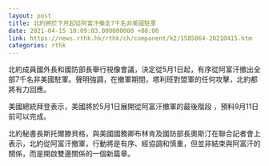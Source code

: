 ```yaml
---
layout: post
title: 北約將於下月起從阿富汗撤走7千名非美國駐軍
date: 2021-04-15 10:09:03.000000000 +08:00
link: https://news.rthk.hk/rthk/ch/component/k2/1585864-20210415.htm
categories: rthk
---
```


北約成員國外長和國防部長舉行視像會議，決定從5月1日起，有序從阿富汗撤出全部7千名非美國駐軍。聲明強調，在撤軍期間，塔利班對盟軍的任何攻擊，北約都將有力回應。

美國總統拜登表示，美國將於5月1日展開從阿富汗撤軍的最後階段 ，預料9月11日前可以完成。

北約秘書長斯托爾滕貝格，與美國國務卿布林肯及國防部長奧斯汀在聯合記者會上表示，北約從阿富汗撤軍，行動將是有序、經協調和慎重，但並非結束與阿富汗的關係，而是開啟雙邊關係的一個新篇章。
